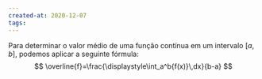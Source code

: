 ```yaml
---
created-at: 2020-12-07
tags:
---
```

Para determinar o valor médio de uma função contínua em um intervalo $[a,b]$, podemos aplicar a seguinte fórmula:
$$
  \overline{f}=\frac{\displaystyle\int_a^b{f(x)}\,dx}{b-a}
$$